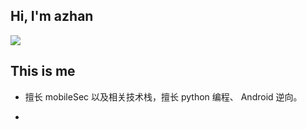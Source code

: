 ## Hi, I'm azhan 

![](https://github-readme-stats.vercel.app/api?username=azhan1998&show_icons=true&theme=tokyonight)


## This is me
* 擅长 mobileSec 以及相关技术栈，擅长 python 编程、 Android 逆向。

* 

